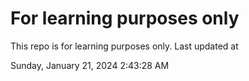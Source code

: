 # For learning purposes only
This repo is for learning purposes only.
Last updated at

Sunday, January 21, 2024 2:43:28 AM

